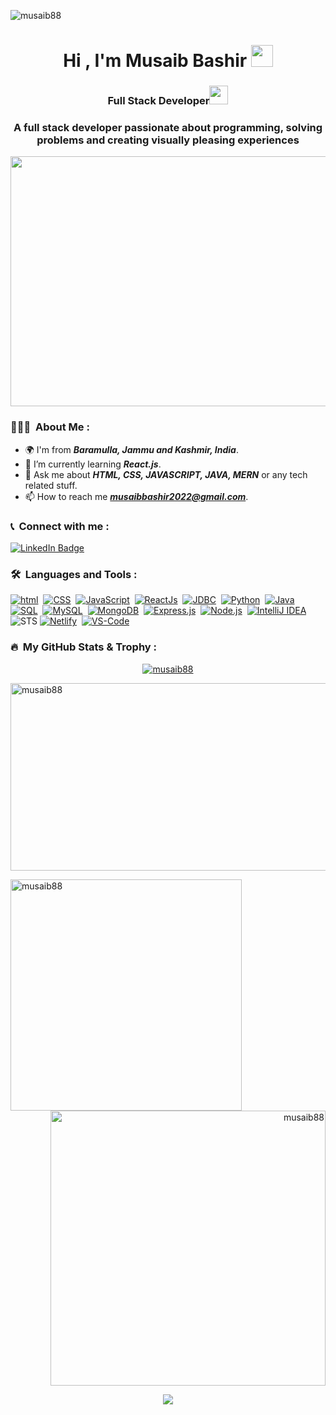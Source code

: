 <p align="left"><img src="https://komarev.com/ghpvc/?username=musaib88&label=Profile%20views&color=0e75b6&style=flat" alt="musaib88"/> </p>
<h1 align="center">Hi , I'm Musaib Bashir <img src="https://media.giphy.com/media/hvRJCLFzcasrR4ia7z/giphy.gif" width="35"> </h1>
<h3 align="center">Full Stack Developer<img src="https://media.giphy.com/media/WUlplcMpOCEmTGBtBW/giphy.gif" width="30"> </h3>
<h3 align="center">A full stack developer passionate about programming, solving problems and creating visually pleasing experiences</h3>

<p align="center"><img src="https://c.tenor.com/YHUOSFkcNCcAAAAC/tenor.gif" width="600" height="400"/></p>

### 👨🏻‍💻 &nbsp;About Me :

- 🌍 I'm from **_Baramulla, Jammu and Kashmir, India_**.
- 🌱 I’m currently learning **_React.js_**.
- 💬 Ask me about **_HTML, CSS, JAVASCRIPT, JAVA, MERN_** or any tech related stuff.
- 📫 How to reach me ***musaibbashir2022@gmail.com***.

### 📞 &nbsp;Connect with me :

<p align="left">
<a href="https://www.linkedin.com/in/musaibbashir"><img src="https://img.shields.io/badge/LinkedIn-blue?style=for-the-badge&logo=linkedin&logoColor=white" alt="LinkedIn Badge"></a>
</p>

### 🛠 &nbsp;Languages and Tools :

<p align="left">
  <a href="#"><img src="https://img.shields.io/badge/HTML-orange?style=for-the-badge&labelColor=black&logo=html5&logoColor=orange" alt="html"/></a>&nbsp;
  <a href="#"><img src="https://img.shields.io/badge/CSS-blue?style=for-the-badge&labelColor=black&logo=css3&logoColor=blue" alt="CSS"/></a>&nbsp;
  <a href="#"><img src="https://img.shields.io/badge/-Javascript-F0DB4F?style=for-the-badge&labelColor=black&logo=javascript&logoColor=F0DB4F" alt="JavaScript"/></a>&nbsp;
<a href="#"><img src="https://img.shields.io/badge/-ReactJs-61DAFB?logo=react&logoColor=white&style=for-the-badge" alt="ReactJs"/></a>&nbsp;
  <a href="#"><img src="https://img.shields.io/badge/JDBC-red?style=for-the-badge&logo=JDBC&logoColor=white" alt="JDBC"/></a>&nbsp;
  <a href="#"><img src="https://img.shields.io/badge/python-3670A0?style=for-the-badge&logo=python&logoColor=ffdd54" alt="Python"/></a>&nbsp;
<a href="#"><img src="https://img.shields.io/badge/Java-ED8B00?style=for-the-badge&logo=java&logoColor=white" alt="Java"/></a>&nbsp;
  <a href="#"><img src="https://img.shields.io/badge/SQL-crimson?style=for-the-badge&logo=SQL&logoColor=white" alt="SQL"/></a>&nbsp;
  <a href="#"><img src="https://img.shields.io/badge/mysql-black.svg?style=for-the-badge&logo=mysql&logoColor=white" alt="MySQL"/></a>&nbsp;
<a href="#"><img src="https://img.shields.io/badge/MongoDB-%234ea94b.svg?style=for-the-badge&logo=mongodb&logoColor=white" alt="MongoDB"/></a>&nbsp;
<a href="#"><img src="https://img.shields.io/badge/express.js-%23404d59.svg?style=for-the-badge&logo=express&logoColor=%2361DAFB" alt="Express.js"/></a>&nbsp;
<a href="#"><img src="https://img.shields.io/badge/node.js-6DA55F?style=for-the-badge&logo=node.js&logoColor=white" alt="Node.js"/></a>&nbsp;
  <a href="#"><img src="https://img.shields.io/badge/IntelliJIDEA-000000.svg?style=for-the-badge&logo=intellij-idea&logoColor=white" alt="IntelliJ IDEA"/></a>&nbsp;
  <img src="https://img.shields.io/badge/STS-color?style=for-the-badge&logo=STS&logoColor=white" alt="STS"/>
  <a href="#"><img src="https://img.shields.io/badge/netlify-%23000000.svg?style=for-the-badge&logo=netlify&logoColor=#00C7B7" alt="Netlify"/></a>&nbsp;
  <a href="#"><img src="https://img.shields.io/badge/Visual%20Studio%20Code-0078d7.svg?style=for-the-badge&logo=visual-studio-code&logoColor=white" alt="VS-Code"/></a>&nbsp;
 </p>
 
### 🔥 &nbsp;My GitHub Stats & Trophy :

<p align="center"> <a href="https://github.com/ryo-ma/github-profile-trophy"><img src="https://github-profile-trophy.vercel.app/?username=musaib88&theme=dark_lover&margin-w=16" alt="musaib88"/></a> </p>

<p><img align="center" src="https://github-readme-streak-stats.herokuapp.com/?user=musaib88&theme=dark&background=000000" alt="musaib88" width="1000" height="300"/></p>

<p><img align="left" src="https://github-readme-stats.vercel.app/api/top-langs?username=musaib88&show_icons=true&locale=en&layout=compact&theme=vision-friendly-dark" alt="musaib88" width="370"/></p>

<p align="right">&nbsp;<img align="center" src="https://github-readme-stats.vercel.app/api?username=musaib88&show_icons=true&locale=en&theme=vision-friendly-dark" alt="musaib88" width="440"/></p>

<p align="center">
  <img  src="https://raw.githubusercontent.com/Trilokia/Trilokia/379277808c61ef204768a61bbc5d25bc7798ccf1/bottom_header.svg">
</p>
